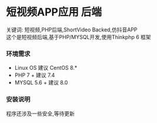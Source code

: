 # 短视频APP应用 后端
关键词: 短视频,PHP后端,ShortVideo Backed,仿抖音APP  
这个是短视频后端,基于PHP/MYSQL开发,使用Thinkphp 6 框架  

### 环境需求
 - Linux OS 建议 CentOS 8.*
 - PHP 7 +  建议 7.4
 - MYSQL 5.6 + 建议 8.0
 
 ### 安装说明

程序还涉及一些安全,等待更新   

